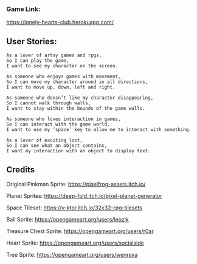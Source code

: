 ### Game Link:

https://lonely-hearts-club.herokuapp.com/

## User Stories:

```
As a lover of artsy games and rpgs,
So I can play the game,
I want to see my character on the screen.
```

```
As someone who enjoys games with movement,
So I can move my character around in all directions,
I want to move up, down, left and right.
```

```
As someone who doesn’t like my character disappearing,
So I cannot walk through walls,
I want to stay within the bounds of the game walls.
```

```
As someone who loves interaction in games,
So I can interact with the game world,
I want to use my ‘space’ key to allow me to interact with something.
```

```
As a lover of exciting loot,
So I can see what an object contains,
I want my interaction with an object to display text.
```

## Credits

Original Pinkman Sprite:
https://pixelfrog-assets.itch.io/

Planet Sprites:
https://deep-fold.itch.io/pixel-planet-generator

Space Tileset:
https://v-ktor.itch.io/32x32-rpg-tilesets

Ball Sprite: 
https://opengameart.org/users/leozlk

Treasure Chest Sprite:
https://opengameart.org/users/r0ar

Heart Sprite:
https://opengameart.org/users/socialside

Tree Sprite:
https://opengameart.org/users/wenrexa
